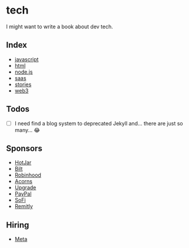 # tech

I might want to write a book about dev tech.

## Index

* [javascript](javascript)
* [html](html)
* [node.js](node.js)
* [saas](saas)
* [stories](stories)
* [web3](web3)

## Todos

- [ ] I need find a blog system to deprecated Jekyll and... there are just so many... :joy:

## Sponsors

* [HotJar](https://hotjar.com/r/r60ae85)
* [Bilt](https://bilt.page/r/6CHS-4V08 "get up to $20,000")
* [Robinhood](https://join.robinhood.com/weijinl2)
* [Acorns](https://share.acorns.com/weijingjaylin?advocate.partner_share_id=553338990949201082)
* [Upgrade](https://upgrade.com/r/WLExkMczo9)
* [PayPal](https://py.pl/1yGy15)
* [SoFi](https://www.sofi.com/invite/money?gcp=12b85f15-9dbd-4ce7-94ca-ae0ab8d80670&isAliasGcp=false)
* [Remitly](https://remit.ly/3529op1z)

## Hiring

* [Meta](https://metacareers.com/jobs/750778856583126/?share_id=671762054829362)
